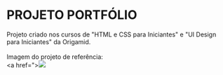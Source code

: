 # PROJETO PORTFÓLIO

Projeto criado nos cursos de "HTML e CSS para Iniciantes" e "UI Design para Iniciantes" da Origamid.
<br>
<br>
Imagem do projeto de referência:
<br>
<a href="><img src="/"></a>
<br>
<br>

